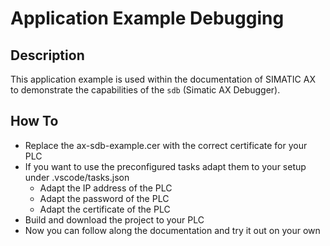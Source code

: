 # Application Example Debugging

## Description

This application example is used within the documentation of SIMATIC AX to demonstrate the capabilities of the `sdb` (Simatic AX Debugger).

## How To

* Replace the ax-sdb-example.cer with the correct certificate for your PLC
* If you want to use the preconfigured tasks adapt them to your setup under .vscode/tasks.json
  * Adapt the IP address of the PLC
  * Adapt the password of the PLC
  * Adapt the certificate of the PLC
* Build and download the project to your PLC
* Now you can follow along the documentation and try it out on your own